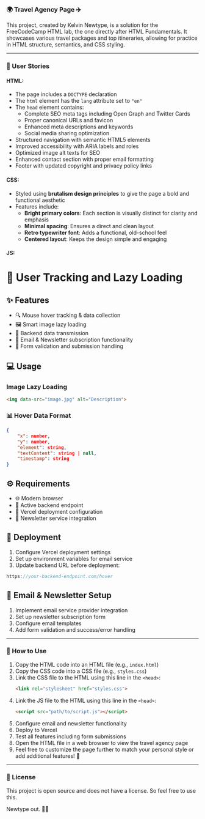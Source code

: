 ### 🌍 Travel Agency Page ✈️  

This project, created by Kelvin Newtype, is a solution for the FreeCodeCamp HTML lab, the one directly after HTML Fundamentals. It showcases various travel packages and top itineraries, allowing for practice in HTML structure, semantics, and CSS styling.  

---

### 📝 User Stories 
#### HTML:  
- The page includes a `DOCTYPE` declaration  
- The `html` element has the `lang` attribute set to `"en"`  
- The `head` element contains:
  - Complete SEO meta tags including Open Graph and Twitter Cards
  - Proper canonical URLs and favicon
  - Enhanced meta descriptions and keywords
  - Social media sharing optimization
- Structured navigation with semantic HTML5 elements
- Improved accessibility with ARIA labels and roles
- Optimized image alt texts for SEO
- Enhanced contact section with proper email formatting
- Footer with updated copyright and privacy policy links

#### CSS:  
- Styled using **brutalism design principles** to give the page a bold and functional aesthetic  
- Features include:  
  - **Bright primary colors**: Each section is visually distinct for clarity and emphasis  
  - **Minimal spacing**: Ensures a direct and clean layout  
  - **Retro typewriter font**: Adds a functional, old-school feel  
  - **Centered layout**: Keeps the design simple and engaging

#### JS:
# 🎯 User Tracking and Lazy Loading 

## ✨ Features
- 🔍 Mouse hover tracking & data collection
- 🖼️ Smart image lazy loading
- 📡 Backend data transmission
- 📧 Email & Newsletter subscription functionality
- 🔄 Form validation and submission handling

## 💻 Usage
### Image Lazy Loading
```html
<img data-src="image.jpg" alt="Description">
```

### 📊 Hover Data Format
```json
{
    "x": number,
    "y": number,
    "element": string,
    "textContent": string | null,
    "timestamp": string
}
```

## ⚙️ Requirements
- 🌐 Modern browser
- 📡 Active backend endpoint
- 📨 Vercel deployment configuration
- 📧 Newsletter service integration

## 🔧 Deployment
1. Configure Vercel deployment settings
2. Set up environment variables for email service
3. Update backend URL before deployment:
```javascript
https://your-backend-endpoint.com/hover
```

## 📧 Email & Newsletter Setup
1. Implement email service provider integration
2. Set up newsletter subscription form
3. Configure email templates
4. Add form validation and success/error handling

---

### 🚀 How to Use  
1. Copy the HTML code into an HTML file (e.g., `index.html`)  
2. Copy the CSS code into a CSS file (e.g., `styles.css`)  
3. Link the CSS file to the HTML using this line in the `<head>`:  
   ```html  
   <link rel="stylesheet" href="styles.css">  
   ```
4. Link the JS file to the HTML using this line in the `<head>`:
   ```html
   <script src="path/to/script.js"></script>
   ```
5. Configure email and newsletter functionality
6. Deploy to Vercel
7. Test all features including form submissions
8. Open the HTML file in a web browser to view the travel agency page  
9. Feel free to customize the page further to match your personal style or add additional features! 🌟  

---

### 📄 License  
This project is open source and does not have a license. So feel free to use this. 

Newtype out. 🚀✨